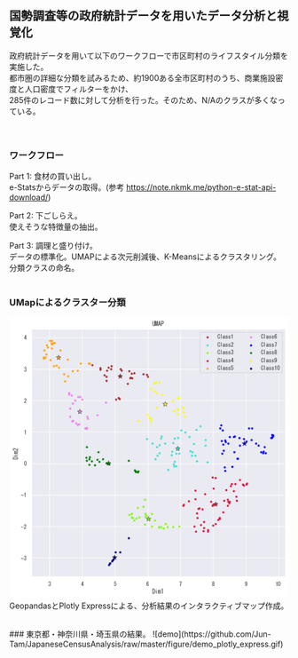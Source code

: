 ## 国勢調査等の政府統計データを用いたデータ分析と視覚化
政府統計データを用いて以下のワークフローで市区町村のライフスタイル分類を実施した。<br>
都市圏の詳細な分類を試みるため、約1900ある全市区町村のうち、商業施設密度と人口密度でフィルターをかけ、<br>
285件のレコード数に対して分析を行った。そのため、N/Aのクラスが多くなっている。<br>
<br>
<br>
### ワークフロー
Part 1: 食材の買い出し。<br>
e-Statsからデータの取得。(参考 https://note.nkmk.me/python-e-stat-api-download/)<br>

Part 2: 下ごしらえ。<br>
使えそうな特徴量の抽出。<br>

Part 3: 調理と盛り付け。<br>
データの標準化。UMAPによる次元削減後、K-Meansによるクラスタリング。分類クラスの命名。<br>
<br>
### UMapによるクラスター分類
![demo](https://github.com/Jun-Tam/JapaneseCensusAnalysis/raw/master/figure/umap.png)
<br>
GeopandasとPlotly Expressによる、分析結果のインタラクティブマップ作成。<br>

<br>
### 東京都・神奈川県・埼玉県の結果。
![demo](https://github.com/Jun-Tam/JapaneseCensusAnalysis/raw/master/figure/demo_plotly_express.gif)
<br>
